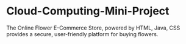 # Cloud-Computing-Mini-Project
The Online Flower E-Commerce Store, powered by HTML, Java, CSS provides a secure, user-friendly platform for buying flowers.
